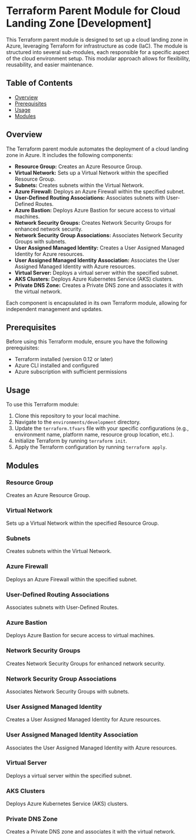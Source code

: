 # Terraform Parent Module for Cloud Landing Zone [Development]

This Terraform parent module is designed to set up a cloud landing zone in Azure, leveraging Terraform for infrastructure as code (IaC). The module is structured into several sub-modules, each responsible for a specific aspect of the cloud environment setup. This modular approach allows for flexibility, reusability, and easier maintenance.

## Table of Contents

- [Overview](#overview)
- [Prerequisites](#prerequisites)
- [Usage](#usage)
- [Modules](#modules)

## Overview

The Terraform parent module automates the deployment of a cloud landing zone in Azure. It includes the following components:

- **Resource Group:** Creates an Azure Resource Group.
- **Virtual Network:** Sets up a Virtual Network within the specified Resource Group.
- **Subnets:** Creates subnets within the Virtual Network.
- **Azure Firewall:** Deploys an Azure Firewall within the specified subnet.
- **User-Defined Routing Associations:** Associates subnets with User-Defined Routes.
- **Azure Bastion:** Deploys Azure Bastion for secure access to virtual machines.
- **Network Security Groups:** Creates Network Security Groups for enhanced network security.
- **Network Security Group Associations:** Associates Network Security Groups with subnets.
- **User Assigned Managed Identity:** Creates a User Assigned Managed Identity for Azure resources.
- **User Assigned Managed Identity Association:** Associates the User Assigned Managed Identity with Azure resources.
- **Virtual Server:** Deploys a virtual server within the specified subnet.
- **AKS Clusters:** Deploys Azure Kubernetes Service (AKS) clusters.
- **Private DNS Zone:** Creates a Private DNS zone and associates it with the virtual network.

Each component is encapsulated in its own Terraform module, allowing for independent management and updates.

## Prerequisites

Before using this Terraform module, ensure you have the following prerequisites:

- Terraform installed (version 0.12 or later)
- Azure CLI installed and configured
- Azure subscription with sufficient permissions

## Usage

To use this Terraform module:

1. Clone this repository to your local machine.
2. Navigate to the `environments/development` directory.
3. Update the `terraform.tfvars` file with your specific configurations (e.g., environment name, platform name, resource group location, etc.).
4. Initialize Terraform by running `terraform init`.
5. Apply the Terraform configuration by running `terraform apply`.

## Modules

### Resource Group

Creates an Azure Resource Group.

### Virtual Network

Sets up a Virtual Network within the specified Resource Group.

### Subnets

Creates subnets within the Virtual Network.

### Azure Firewall

Deploys an Azure Firewall within the specified subnet.

### User-Defined Routing Associations

Associates subnets with User-Defined Routes.

### Azure Bastion

Deploys Azure Bastion for secure access to virtual machines.

### Network Security Groups

Creates Network Security Groups for enhanced network security.

### Network Security Group Associations

Associates Network Security Groups with subnets.

### User Assigned Managed Identity

Creates a User Assigned Managed Identity for Azure resources.

### User Assigned Managed Identity Association

Associates the User Assigned Managed Identity with Azure resources.

### Virtual Server

Deploys a virtual server within the specified subnet.

### AKS Clusters

Deploys Azure Kubernetes Service (AKS) clusters.

### Private DNS Zone

Creates a Private DNS zone and associates it with the virtual network.


